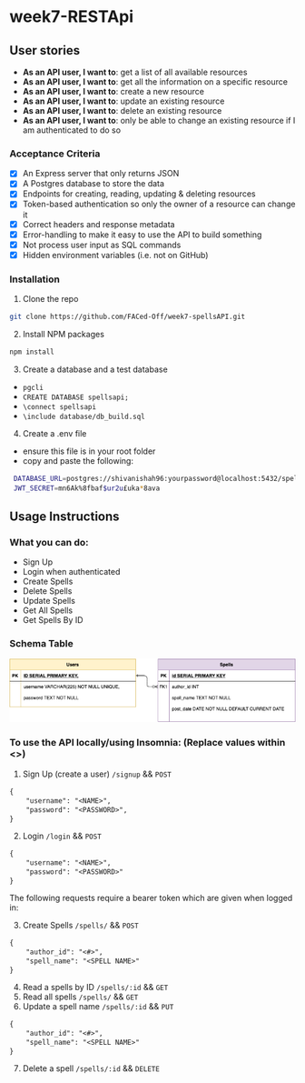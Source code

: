 # week7-RESTApi

<!-- TABLE OF CONTENTS -->

## User stories

- **As an API user, I want to**: get a list of all available resources
- **As an API user, I want to**: get all the information on a specific resource
- **As an API user, I want to**: create a new resource
- **As an API user, I want to**: update an existing resource
- **As an API user, I want to**: delete an existing resource
- **As an API user, I want to**: only be able to change an existing resource if I am authenticated to do so

### Acceptance Criteria

- [x] An Express server that only returns JSON
- [x] A Postgres database to store the data
- [x] Endpoints for creating, reading, updating & deleting resources
- [x] Token-based authentication so only the owner of a resource can change it
- [x] Correct headers and response metadata
- [x] Error-handling to make it easy to use the API to build something
- [x] Not process user input as SQL commands
- [x] Hidden environment variables (i.e. not on GitHub)

### Installation

1. Clone the repo

```sh
git clone https://github.com/FACed-Off/week7-spellsAPI.git
```

2. Install NPM packages

```sh
npm install
```

3. Create a database and a test database

- `pgcli`
- `CREATE DATABASE spellsapi;`
- `\connect spellsapi`
- `\include database/db_build.sql`

4. Create a .env file

- ensure this file is in your root folder
- copy and paste the following:

```sh
 DATABASE_URL=postgres://shivanishah96:yourpassword@localhost:5432/spellsapi
 JWT_SECRET=mn6Ak%8fbaf$ur2u£uka*8ava
```

## Usage Instructions

### What you can do:

- Sign Up
- Login when authenticated
- Create Spells
- Delete Spells
- Update Spells
- Get All Spells
- Get Spells By ID

### Schema Table

![alt text](assets/week-7-schema.png)

### To use the API locally/using Insomnia: (Replace values within <>)

1. Sign Up (create a user) `/signup` && `POST`

```
{
	"username": "<NAME>",
	"password": "<PASSWORD>",
}
```

2. Login `/login` && `POST`

```
{
	"username": "<NAME>",
	"password": "<PASSWORD>"
}
```

The following requests require a bearer token which are given when logged in:

3. Create Spells `/spells/` && `POST`

```
{
	"author_id": "<#>",
	"spell_name": "<SPELL NAME>"
}
```

4. Read a spells by ID `/spells/:id` && `GET`
5. Read all spells `/spells/` && `GET`
6. Update a spell name `/spells/:id` && `PUT`

```
{
	"author_id": "<#>",
	"spell_name": "<SPELL NAME>"
}
```

7. Delete a spell `/spells/:id` && `DELETE`
